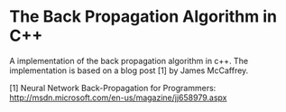 The Back Propagation Algorithm in C++
==========================

A implementation of the back propagation algorithm in c++. The implementation is based on a blog post [1] by James McCaffrey.

[1] Neural Network Back-Propagation for Programmers: http://msdn.microsoft.com/en-us/magazine/jj658979.aspx
